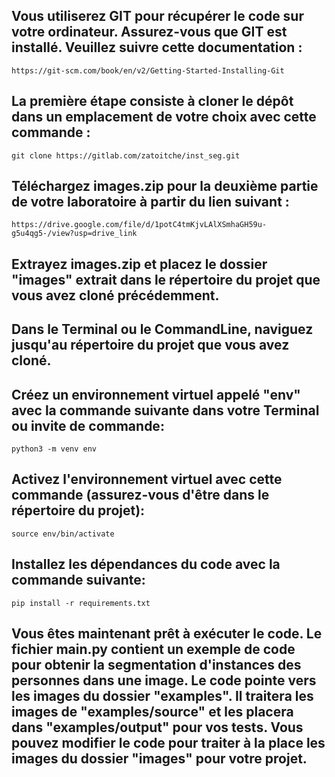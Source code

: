 ## Vous utiliserez GIT pour récupérer le code sur votre ordinateur. Assurez-vous que GIT est installé. Veuillez suivre cette documentation :
```
https://git-scm.com/book/en/v2/Getting-Started-Installing-Git
```

## La première étape consiste à cloner le dépôt dans un emplacement de votre choix avec cette commande :
```
git clone https://gitlab.com/zatoitche/inst_seg.git
```


## Téléchargez images.zip pour la deuxième partie de votre laboratoire à partir du lien suivant :
```
https://drive.google.com/file/d/1potC4tmKjvLAlXSmhaGH59u-g5u4qg5-/view?usp=drive_link
```


## Extrayez images.zip et placez le dossier "images" extrait dans le répertoire du projet que vous avez cloné précédemment.

## Dans le Terminal ou le CommandLine, naviguez jusqu'au répertoire du projet que vous avez cloné.

## Créez un environnement virtuel appelé "env" avec la commande suivante dans votre Terminal ou invite de commande:
```
python3 -m venv env
```

## Activez l'environnement virtuel avec cette commande (assurez-vous d'être dans le répertoire du projet):
```
source env/bin/activate
```

## Installez les dépendances du code avec la commande suivante:
```
pip install -r requirements.txt
```


## Vous êtes maintenant prêt à exécuter le code. Le fichier main.py contient un exemple de code pour obtenir la segmentation d'instances des personnes dans une image. Le code pointe vers les images du dossier "examples". Il traitera les images de "examples/source" et les placera dans "examples/output" pour vos tests. Vous pouvez modifier le code pour traiter à la place les images du dossier "images" pour votre projet.